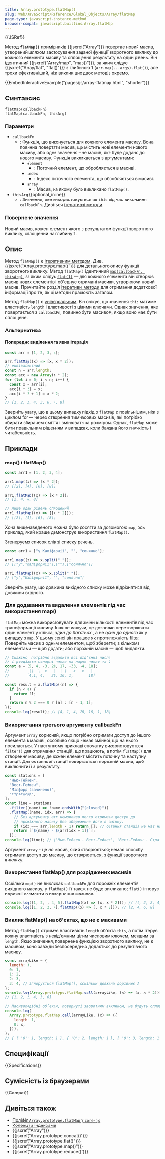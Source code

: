 ```yaml
---
title: Array.prototype.flatMap()
slug: Web/JavaScript/Reference/Global_Objects/Array/flatMap
page-type: javascript-instance-method
browser-compat: javascript.builtins.Array.flatMap
---
```


{{JSRef}}

Метод **`flatMap()`** примірників {{jsxref("Array")}} повертає новий масив, утворений шляхом застосування заданої функції зворотного виклику до кожного елемента масиву та сплощення результату на один рівень. Він ідентичний {{jsxref("Array/map", "map()")}}, за яким слідує {{jsxref("Array/flat", "flat()")}} з глибиною 1 (`arr.map(...args).flat()`), але трохи ефективніший, ніж виклик цих двох методів окремо.

{{EmbedInteractiveExample("pages/js/array-flatmap.html", "shorter")}}

## Синтаксис

```js-nolint
flatMap(callbackFn)
flatMap(callbackFn, thisArg)
```

### Параметри

- `callbackFn`
  - : Функція, що виконується для кожного елемента масиву. Вона повинна повертати масив, що містить нові елементи нового масиву, або одне значення – не масив, яке буде додано до нового масиву. Функція викликається з аргументами:
    - `element`
      - : Поточний елемент, що обробляється в масиві.
    - `index`
      - : Індекс поточного елемента, що обробляється в масиві.
    - `array`
      - : Масив, на якому було викликано `flatMap()`.
- `thisArg` {{optional_inline}}
  - : Значення, яке використовується як `this` під час виконання `callbackFn`. Дивіться [ітеративні методи](/uk/docs/Web/JavaScript/Reference/Global_Objects/Array#iterative_methods).

### Повернене значення

Новий масив, кожен елемент якого є результатом функції зворотного виклику, сплощений на глибину 1.

## Опис

Метод `flatMap()` є [ітеративним методом](/uk/docs/Web/JavaScript/Reference/Global_Objects/Array#iterative_methods). Див. {{jsxref("Array.prototype.map()")}} для детального опису функції зворотного виклику. Метод `flatMap()` ідентичний [`map(callbackFn, thisArg)`](/uk/docs/Web/JavaScript/Reference/Global_Objects/Array/map), за яким слідує [`flat(1)`](/uk/docs/Web/JavaScript/Reference/Global_Objects/Array/flat) — для кожного елемента він створює масив нових елементів і об'єднує отримані масиви, утворюючи новий масив. Прочитайте розділ [ітеративні методи](/uk/docs/Web/JavaScript/Reference/Global_Objects/Array#iterative_methods) для отримання додаткової інформації про те, як ці методи працюють загалом.

Метод `flatMap()` є [універсальним](/uk/docs/Web/JavaScript/Reference/Global_Objects/Array#generic_array_methods). Він очікує, що значення `this` матиме властивість `length` і властивості з цілими ключами. Однак значення, яке повертається з `callbackFn`, повинно бути масивом, якщо воно має бути сплощене.

### Альтернатива

#### Попереднє виділення та явна ітерація

```js
const arr = [1, 2, 3, 4];

arr.flatMap((x) => [x, x * 2]);
// еквівалентний
const n = arr.length;
const acc = new Array(n * 2);
for (let i = 0; i < n; i++) {
  const x = arr[i];
  acc[i * 2] = x;
  acc[i * 2 + 1] = x * 2;
}
// [1, 2, 2, 4, 3, 6, 4, 8]
```

Зверніть увагу, що в цьому випадку підхід з `flatMap` є повільнішим, ніж з циклом for — через створення тимчасових масивів, які потрібно збирати збирачем сміття і змінювати за розміром. Однак, `flatMap` може бути правильним рішенням у випадках, коли бажана його гнучкість і читабельність.

## Приклади

### map() і flatMap()

```js
const arr1 = [1, 2, 3, 4];

arr1.map((x) => [x * 2]);
// [[2], [4], [6], [8]]

arr1.flatMap((x) => [x * 2]);
// [2, 4, 6, 8]

// лише один рівень сплощений
arr1.flatMap((x) => [[x * 2]]);
// [[2], [4], [6], [8]]
```

Хоча вищенаведеного можна було досягти за допомогою `map`, ось приклад, який краще демонструє використання `flatMap()`.

Згенеруємо список слів зі списку речень.

```js
const arr1 = ["у Каліфорнії", "", "сонячно"];

arr1.map((x) => x.split(" "));
// [["у","Каліфорнії"],[""],["сонячно"]]

arr1.flatMap((x) => x.split(" "));
// ["у","Каліфорнії", "", "сонячно"]
```

Зверніть увагу, що довжина вихідного списку може відрізнятися від довжини вхідного.

### Для додавання та видалення елементів під час використання map()

`flatMap` можна використовувати для зміни кількості елементів під час трансформації масиву. Інакше кажучи, це дозволяє перетворювати один елемент у кілька, _один до багатьох_ , а не _один до одного_ як у випадку з `map`. У цьому сенсі він працює як протилежність [filter](/uk/docs/Web/JavaScript/Reference/Global_Objects/Array/filter). Поверніть масив з одним елементом, щоб зберегти; з кількома елементами — щоб додати; або порожній масив — щоб видалити.

```js
// Скажімо, потрібно видалити всі від'ємні числа
// і розділяти непарні числа на парне число та 1
const a = [5, 4, -3, 20, 17, -33, -4, 18];
//         |\  \  x   |  | \   x   x   |
//        [4,1, 4,   20, 16, 1,       18]

const result = a.flatMap((n) => {
  if (n < 0) {
    return [];
  }
  return n % 2 === 0 ? [n] : [n - 1, 1];
});
console.log(result); // [4, 1, 4, 20, 16, 1, 18]
```

### Використання третього аргументу callbackFn

Аргумент `array` корисний, якщо потрібно отримати доступ до іншого елемента в масиві, особливо якщо немає змінної, що на нього посилається. У наступному прикладі спочатку використовується `filter()` для отримання станцій, що працюють, а потім `flatMap()` для створення масиву, де кожен елемент містить поточну та наступну станції. Для останньої станції повертається порожній масив, щоб виключити її з результату.

```js
const stations = [
  "Нью-Гейвен",
  "Вест-Гейвен",
  "Мілфорд (зачинено)",
  "Стратфорд",
];
const line = stations
  .filter((name) => !name.endsWith("(closed)"))
  .flatMap((name, idx, arr) => {
    // Без аргументу arr неможливо легко отримати доступ до
    // проміжного масиву без збереження його в змінну.
    if (idx === arr.length - 1) return []; // остання станція не має наступної
    return [`${name} - ${arr[idx + 1]}`];
  });
console.log(line); // ['Нью-Гейвен - Вест-Гейвен', 'Вест-Гейвен - Стратфорд']
```

Аргумент `array` - це _не_ масив, який створюється; немає способу отримати доступ до масиву, що створюється, з функції зворотного виклику.

### Використання flatMap() для розріджених масивів

Оскільки `map()` не викликає `callbackFn` для порожніх елементів вихідного масиву, у `flatMap()` її також не буде викликано; `flat()` ігнорує порожні елементи в повернених масивах.

```js
console.log([1, 2, , 4, 5].flatMap((x) => [x, x * 2])); // [1, 2, 2, 4, 4, 8, 5, 10]
console.log([1, 2, 3, 4].flatMap((x) => [, x * 2])); // [2, 4, 6, 8]
```

### Виклик flatMap() на об'єктах, що не є масивами

Метод `flatMap()` отримує властивість `length` об'єкта `this`, а потім ітерує кожну властивість з невід'ємним цілим числовим ключем, меншим за `length`. Якщо значення, повернене функцією зворотного виклику, не є масивом, воно завжди безпосередньо додається до результівного масиву.

```js
const arrayLike = {
  length: 3,
  0: 1,
  1: 2,
  2: 3,
  3: 4, // ігнорується flatMap(), оскільки довжина дорівнює 3
};
console.log(Array.prototype.flatMap.call(arrayLike, (x) => [x, x * 2]));
// [1, 2, 2, 4, 3, 6]

// Масивоподібні об’єкти, повернуті зворотним викликом, не будуть сплощені
console.log(
  Array.prototype.flatMap.call(arrayLike, (x) => ({
    length: 1,
    0: x,
  })),
);
// [ { '0': 1, length: 1 }, { '0': 2, length: 1 }, { '0': 3, length: 1 } ]
```

## Специфікації

{{Specifications}}

## Сумісність із браузерами

{{Compat}}

## Дивіться також

- [Поліфіл `Array.prototype.flatMap` у `core-js`](https://github.com/zloirock/core-js#ecmascript-array)
- [Колекції з індексами](/uk/docs/Web/JavaScript/Guide/Indexed_collections)
- {{jsxref("Array")}}
- {{jsxref("Array.prototype.concat()")}}
- {{jsxref("Array.prototype.flat()")}}
- {{jsxref("Array.prototype.map()")}}
- {{jsxref("Array.prototype.reduce()")}}
